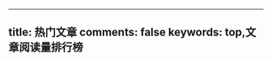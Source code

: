 
---
title: 热门文章
comments: false
keywords: top,文章阅读量排行榜
---
<div id="top"></div>
<script src="https://cdn1.lncld.net/static/js/av-core-mini-0.6.4.js"></script>
<script>AV.initialize("Ja6j11Iyo36Mmrc5INxiYSIx-gzGzoHsz", "v6xwUOCxJcVCwOdrB7ufT9gO");</script>
<script type="text/javascript">
  var time=0
  var title=""
  var url=""
  var query = new AV.Query('Counter');
  query.notEqualTo('id',0);
  query.descending('time');
  query.limit(10);
  query.find().then(function (todo) {
    for (var i=0;i<1000;i++){
      var result=todo[i].attributes;
      time=result.time;
      title=result.title;
      url=result.url;
      var content="<a href='"+"https://username.github.io"+url+"'>"+title+"</a>"+"<br>"+"<font color='#fff'>"+"阅读次数："+time+"</font>"+"<br><br>";
      document.getElementById("top").innerHTML+=content
    }
  }, function (error) {
    console.log("error");
  });
</script>